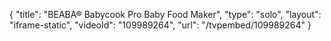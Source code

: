 {
    "title": "BEABA&reg; Babycook Pro Baby Food Maker",
    "type": "solo",
    "layout": "iframe-static",
    "videoId": "109989264",
    "url": "\/tvpembed\/109989264"
}